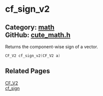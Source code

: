 [](../header.md ':include')

# cf_sign_v2

Category: [math](https://github.com/RandyGaul/cute_framework/blob/master/docs/api_reference?id=math)  
GitHub: [cute_math.h](https://github.com/RandyGaul/cute_framework/blob/master/include/cute_math.h)  
---

Returns the component-wise sign of a vector.

```cpp
CF_V2 cf_sign_v2(CF_V2 a)
```

## Related Pages

[CF_V2](https://github.com/RandyGaul/cute_framework/blob/master/docs/math/cf_v2.md)  
[cf_sign](https://github.com/RandyGaul/cute_framework/blob/master/docs/math/cf_sign.md)  
